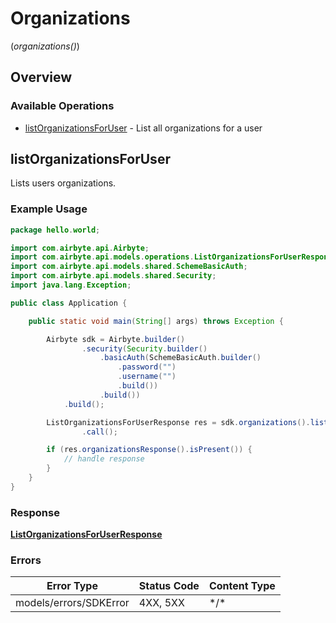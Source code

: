 # Organizations
(*organizations()*)

## Overview

### Available Operations

* [listOrganizationsForUser](#listorganizationsforuser) - List all organizations for a user

## listOrganizationsForUser

Lists users organizations.

### Example Usage

```java
package hello.world;

import com.airbyte.api.Airbyte;
import com.airbyte.api.models.operations.ListOrganizationsForUserResponse;
import com.airbyte.api.models.shared.SchemeBasicAuth;
import com.airbyte.api.models.shared.Security;
import java.lang.Exception;

public class Application {

    public static void main(String[] args) throws Exception {

        Airbyte sdk = Airbyte.builder()
                .security(Security.builder()
                    .basicAuth(SchemeBasicAuth.builder()
                        .password("")
                        .username("")
                        .build())
                    .build())
            .build();

        ListOrganizationsForUserResponse res = sdk.organizations().listOrganizationsForUser()
                .call();

        if (res.organizationsResponse().isPresent()) {
            // handle response
        }
    }
}
```

### Response

**[ListOrganizationsForUserResponse](../../models/operations/ListOrganizationsForUserResponse.md)**

### Errors

| Error Type             | Status Code            | Content Type           |
| ---------------------- | ---------------------- | ---------------------- |
| models/errors/SDKError | 4XX, 5XX               | \*/\*                  |